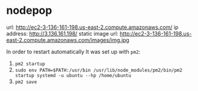 # nodepop

url: http://ec2-3-136-161-198.us-east-2.compute.amazonaws.com/
ip address: http://3.136.161.198/
static image url: http://ec2-3-136-161-198.us-east-2.compute.amazonaws.com/images/img.jpg

In order to restart automatically It was set up with `pm2`:

1. `pm2 startup` 
2. `sudo env PATH=$PATH:/usr/bin /usr/lib/node_modules/pm2/bin/pm2 startup systemd -u ubuntu --hp /home/ubuntu`
3. `pm2 save` 